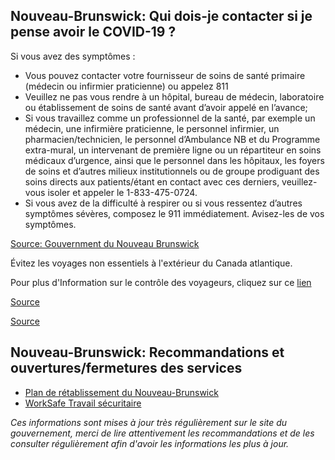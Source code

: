 ## Nouveau-Brunswick: Qui dois-je contacter si je pense avoir le COVID-19 ?

Si vous avez des symptômes :

- Vous pouvez contacter votre fournisseur de soins de santé primaire (médecin ou infirmier praticienne) ou appelez 811
- Veuillez ne pas vous rendre à un hôpital, bureau de médecin, laboratoire ou établissement de soins de santé avant d’avoir appelé en l’avance;
- Si vous travaillez comme un professionnel de la santé, par exemple un médecin, une infirmière praticienne, le personnel infirmier, un pharmacien/technicien, le personnel d’Ambulance NB et du Programme extra-mural, un intervenant de première ligne ou un répartiteur en soins médicaux d’urgence, ainsi que le personnel dans les hôpitaux, les foyers de soins et d’autres milieux institutionnels ou de groupe prodiguant des soins directs aux patients/étant en contact avec ces derniers, veuillez-vous isoler et appeler le 1-833-475-0724.
- Si vous avez de la difficulté à respirer ou si vous ressentez d’autres symptômes sévères, composez le 911 immédiatement. Avisez-les de vos symptômes.

[Source: Gouvernment du Nouveau Brunswick](https://www2.gnb.ca/content/gnb/fr/ministeres/bmhc/maladies_transmissibles/content/maladies_respiratoires/coronavirus.html)

Évitez les voyages non essentiels à l'extérieur du Canada atlantique.

Pour plus d'Information sur le contrôle des voyageurs, cliquez sur ce [lien](https://www2.gnb.ca/content/gnb/fr/corporate/promo/covid-19/voyageurs.html)

[Source](https://www2.gnb.ca/content/gnb/fr/corporate/promo/covid-19/voyageurs.html)

[Source](https://www2.gnb.ca/content/gnb/fr/corporate/promo/covid-19/voyageurs.html)

## Nouveau-Brunswick: Recommandations et ouvertures/fermetures des services

- [Plan de rétablissement du Nouveau-Brunswick](https://www2.gnb.ca/content/gnb/fr/corporate/promo/covid-19/retablissement.html)
- [WorkSafe Travail sécuritaire](https://www.travailsecuritairenb.ca/sujets-de-s%C3%A9curit%C3%A9/covid-19/nouvel-outil-de-pr%C3%A9vention-de-la-covid-19-pour-les-lieux-de-travail/)

_Ces informations sont mises à jour très régulièrement sur le site du gouvernement, merci de lire attentivement les recommandations et de les consulter régulièrement afin d'avoir les informations les plus à jour._
